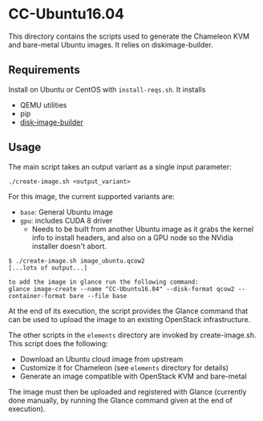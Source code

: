 # CC-Ubuntu16.04

This directory contains the scripts used to generate the Chameleon KVM and
bare-metal Ubuntu images. It relies on diskimage-builder.

## Requirements

Install on Ubuntu or CentOS with `install-reqs.sh`. It installs

* QEMU utilities
* pip
* [disk-image-builder](http://docs.openstack.org/developer/diskimage-builder)

## Usage

The main script takes an output variant as a single input parameter:
```
./create-image.sh <output_variant>
```

For this image, the current supported variants are:

* `base`: General Ubuntu image
* `gpu`: includes CUDA 8 driver
  * Needs to be built from another Ubuntu image as it grabs the kernel info to install headers, and also on a GPU node so the NVidia installer doesn't abort.

```
$ ./create-image.sh image_ubuntu.qcow2
[...lots of output...]

to add the image in glance run the following command:
glance image-create --name "CC-Ubuntu16.04" --disk-format qcow2 --container-format bare --file base
```

At the end of its execution, the script provides the Glance command that can be
used to upload the image to an existing OpenStack infrastructure.

The other scripts in the `elements` directory are invoked by create-image.sh.
This script does the following:

* Download an Ubuntu cloud image from upstream
* Customize it for Chameleon (see `elements` directory for details)
* Generate an image compatible with OpenStack KVM and bare-metal

The image must then be uploaded and registered with Glance (currently done
manually, by running the Glance command given at the end of execution).
